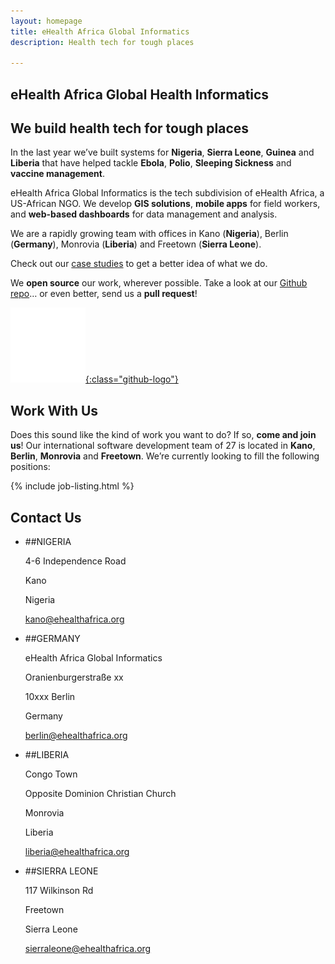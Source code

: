 ```yaml
---
layout: homepage
title: eHealth Africa Global Informatics
description: Health tech for tough places

---
```


<section class="hero">

# eHealth Africa Global Health Informatics

## We build health tech for tough places

In the last year we’ve built systems for **Nigeria**, **Sierra Leone**, **Guinea** and **Liberia** that have helped tackle **Ebola**, **Polio**, **Sleeping Sickness** and **vaccine management**.

</section>
<section class="intro">

eHealth Africa Global Informatics is the tech subdivision of eHealth Africa, a US-African NGO. We develop **GIS solutions**, **mobile apps** for field workers, and **web-based dashboards** for data management and analysis.

We are a rapidly growing team with offices in Kano (**Nigeria**), Berlin (**Germany**), Monrovia (**Liberia**) and Freetown (**Sierra Leone**).

Check out our [case studies](/case-studies.html) to get a better idea of what we do.

</section>
<section class="open-source">

We **open source** our work, wherever possible. Take a look at our [Github repo](https://github.com/eHealthAfrica/)… or even better, send us a **pull request**!

[![Github logo](/img/github-white.png){:class="github-logo"}](https://github.com/eHealthAfrica/)

</section>
<section class="jobs">

# <a name="jobs">Work With Us</a>

Does this sound like the kind of work you want to do? If so, **come and join us**! Our international software development team of 27 is located in **Kano**, **Berlin**, **Monrovia** and **Freetown**. We’re currently looking to fill the following positions:

{% include job-listing.html %}

</section>
<section class="contact">

# <a name="contact">Contact Us</a>

* ##NIGERIA

  4-6 Independence Road

  Kano

  Nigeria

  [kano@ehealthafrica.org](mailto://kano@ehealthafrica.org)

* ##GERMANY

  eHealth Africa Global Informatics

  Oranienburgerstraße xx

  10xxx Berlin

  Germany

  [berlin@ehealthafrica.org](mailto://berlin@ehealthafrica.org)

* ##LIBERIA

  Congo Town

  Opposite Dominion Christian Church

  Monrovia

  Liberia

  [liberia@ehealthafrica.org](mailto://liberia@ehealthafrica.org)

* ##SIERRA LEONE

  117 Wilkinson Rd

  Freetown

  Sierra Leone

  [sierraleone@ehealthafrica.org](mailto://sierraleone@ehealthafrica.org)

</section>
